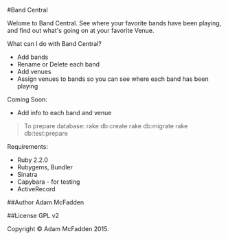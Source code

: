 #Band Central

Welome to Band Central. See where your favorite bands have been playing, and find out what's going on at your favorite Venue.

What can I do with Band Central?
- Add bands
- Rename or Delete each band
- Add venues
- Assign venues to bands so you can see where each band has been playing

Coming Soon:
- Add info to each band and venue

>To prepare database:
>rake db:create
>rake db:migrate
>rake db:test:prepare

Requirements:

- Ruby 2.2.0
- Rubygems, Bundler
- Sinatra
- Capybara - for testing
- ActiveRecord

##Author
Adam McFadden

##License
GPL v2

Copyright &copy; Adam McFadden 2015.
